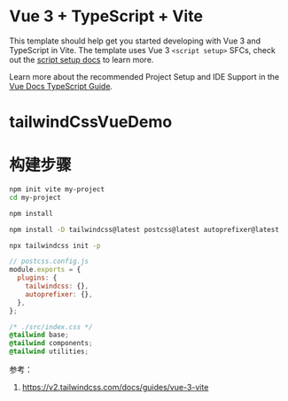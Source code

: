 # Vue 3 + TypeScript + Vite

This template should help get you started developing with Vue 3 and TypeScript in Vite. The template uses Vue 3 `<script setup>` SFCs, check out the [script setup docs](https://v3.vuejs.org/api/sfc-script-setup.html#sfc-script-setup) to learn more.

Learn more about the recommended Project Setup and IDE Support in the [Vue Docs TypeScript Guide](https://vuejs.org/guide/typescript/overview.html#project-setup).

# tailwindCssVueDemo

# 构建步骤

```bash
npm init vite my-project
cd my-project

npm install

npm install -D tailwindcss@latest postcss@latest autoprefixer@latest

npx tailwindcss init -p
```

```js
// postcss.config.js
module.exports = {
  plugins: {
    tailwindcss: {},
    autoprefixer: {},
  },
};
```

```css
/* ./src/index.css */
@tailwind base;
@tailwind components;
@tailwind utilities;
```

参考：

1. https://v2.tailwindcss.com/docs/guides/vue-3-vite
